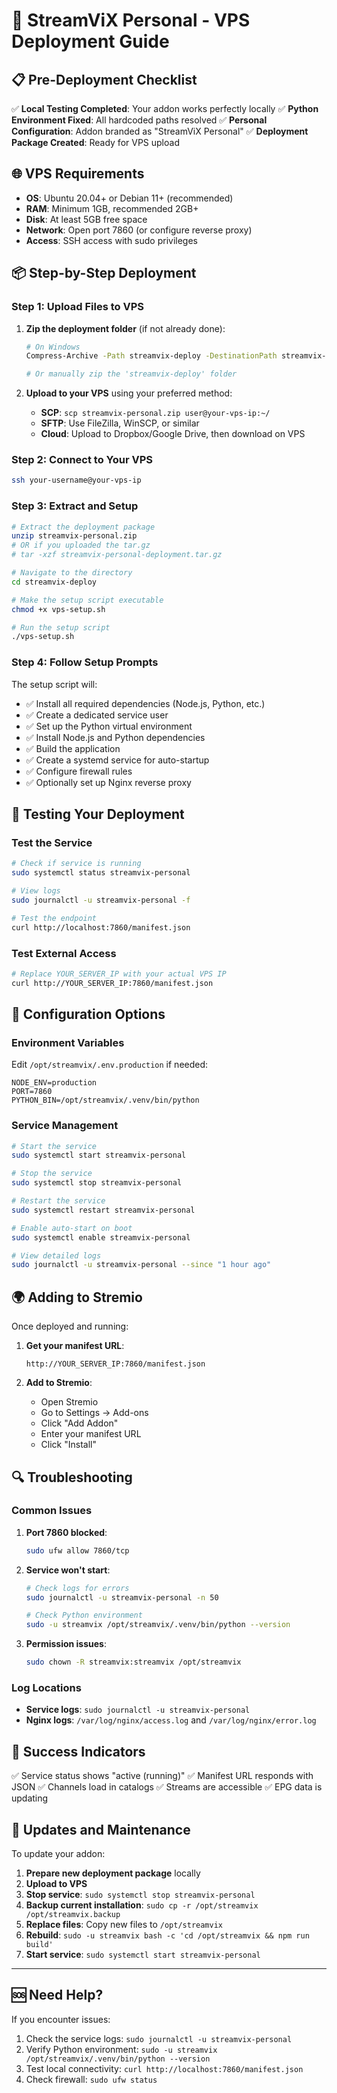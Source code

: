 # 🚀 StreamViX Personal - VPS Deployment Guide

## 📋 Pre-Deployment Checklist

✅ **Local Testing Completed**: Your addon works perfectly locally
✅ **Python Environment Fixed**: All hardcoded paths resolved
✅ **Personal Configuration**: Addon branded as "StreamViX Personal"
✅ **Deployment Package Created**: Ready for VPS upload

## 🌐 VPS Requirements

- **OS**: Ubuntu 20.04+ or Debian 11+ (recommended)
- **RAM**: Minimum 1GB, recommended 2GB+
- **Disk**: At least 5GB free space
- **Network**: Open port 7860 (or configure reverse proxy)
- **Access**: SSH access with sudo privileges

## 📦 Step-by-Step Deployment

### Step 1: Upload Files to VPS

1. **Zip the deployment folder** (if not already done):
   ```bash
   # On Windows
   Compress-Archive -Path streamvix-deploy -DestinationPath streamvix-personal.zip
   
   # Or manually zip the 'streamvix-deploy' folder
   ```

2. **Upload to your VPS** using your preferred method:
   - **SCP**: `scp streamvix-personal.zip user@your-vps-ip:~/`
   - **SFTP**: Use FileZilla, WinSCP, or similar
   - **Cloud**: Upload to Dropbox/Google Drive, then download on VPS

### Step 2: Connect to Your VPS

```bash
ssh your-username@your-vps-ip
```

### Step 3: Extract and Setup

```bash
# Extract the deployment package
unzip streamvix-personal.zip
# OR if you uploaded the tar.gz
# tar -xzf streamvix-personal-deployment.tar.gz

# Navigate to the directory
cd streamvix-deploy

# Make the setup script executable
chmod +x vps-setup.sh

# Run the setup script
./vps-setup.sh
```

### Step 4: Follow Setup Prompts

The setup script will:
- ✅ Install all required dependencies (Node.js, Python, etc.)
- ✅ Create a dedicated service user
- ✅ Set up the Python virtual environment
- ✅ Install Node.js and Python dependencies
- ✅ Build the application
- ✅ Create a systemd service for auto-startup
- ✅ Configure firewall rules
- ✅ Optionally set up Nginx reverse proxy

## 🧪 Testing Your Deployment

### Test the Service

```bash
# Check if service is running
sudo systemctl status streamvix-personal

# View logs
sudo journalctl -u streamvix-personal -f

# Test the endpoint
curl http://localhost:7860/manifest.json
```

### Test External Access

```bash
# Replace YOUR_SERVER_IP with your actual VPS IP
curl http://YOUR_SERVER_IP:7860/manifest.json
```

## 🔧 Configuration Options

### Environment Variables

Edit `/opt/streamvix/.env.production` if needed:

```env
NODE_ENV=production
PORT=7860
PYTHON_BIN=/opt/streamvix/.venv/bin/python
```

### Service Management

```bash
# Start the service
sudo systemctl start streamvix-personal

# Stop the service
sudo systemctl stop streamvix-personal

# Restart the service
sudo systemctl restart streamvix-personal

# Enable auto-start on boot
sudo systemctl enable streamvix-personal

# View detailed logs
sudo journalctl -u streamvix-personal --since "1 hour ago"
```

## 🌍 Adding to Stremio

Once deployed and running:

1. **Get your manifest URL**:
   ```
   http://YOUR_SERVER_IP:7860/manifest.json
   ```

2. **Add to Stremio**:
   - Open Stremio
   - Go to Settings → Add-ons
   - Click "Add Addon"
   - Enter your manifest URL
   - Click "Install"

## 🔍 Troubleshooting

### Common Issues

1. **Port 7860 blocked**:
   ```bash
   sudo ufw allow 7860/tcp
   ```

2. **Service won't start**:
   ```bash
   # Check logs for errors
   sudo journalctl -u streamvix-personal -n 50
   
   # Check Python environment
   sudo -u streamvix /opt/streamvix/.venv/bin/python --version
   ```

3. **Permission issues**:
   ```bash
   sudo chown -R streamvix:streamvix /opt/streamvix
   ```

### Log Locations

- **Service logs**: `sudo journalctl -u streamvix-personal`
- **Nginx logs**: `/var/log/nginx/access.log` and `/var/log/nginx/error.log`

## 🎉 Success Indicators

✅ Service status shows "active (running)"
✅ Manifest URL responds with JSON
✅ Channels load in catalogs
✅ Streams are accessible
✅ EPG data is updating

## 🔄 Updates and Maintenance

To update your addon:

1. **Prepare new deployment package** locally
2. **Upload to VPS**
3. **Stop service**: `sudo systemctl stop streamvix-personal`
4. **Backup current installation**: `sudo cp -r /opt/streamvix /opt/streamvix.backup`
5. **Replace files**: Copy new files to `/opt/streamvix`
6. **Rebuild**: `sudo -u streamvix bash -c 'cd /opt/streamvix && npm run build'`
7. **Start service**: `sudo systemctl start streamvix-personal`

---

## 🆘 Need Help?

If you encounter issues:
1. Check the service logs: `sudo journalctl -u streamvix-personal`
2. Verify Python environment: `sudo -u streamvix /opt/streamvix/.venv/bin/python --version`
3. Test local connectivity: `curl http://localhost:7860/manifest.json`
4. Check firewall: `sudo ufw status`